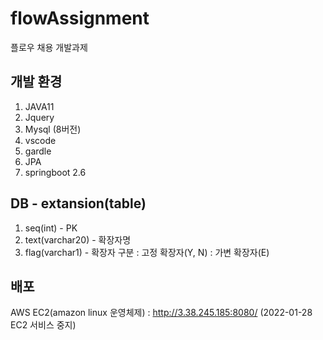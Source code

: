 # flowAssignment
플로우 채용 개발과제

개발 환경
-------------
1. JAVA11
2. Jquery
3. Mysql (8버전)
4. vscode
5. gardle
6. JPA
7. springboot 2.6

DB - extansion(table)
-------------
1. seq(int) - PK
2. text(varchar20) - 확장자명
3. flag(varchar1) - 확장자 구분 : 고정 확장자(Y, N) : 가변 확장자(E) 

배포
-------------
AWS EC2(amazon linux 운영체제) : http://3.38.245.185:8080/ (2022-01-28 EC2 서비스 중지)
